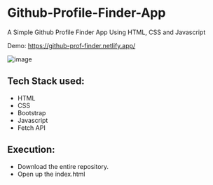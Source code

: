 # Github-Profile-Finder-App
A Simple Github Profile Finder App Using HTML, CSS and Javascript

Demo: https://github-prof-finder.netlify.app/

![image](https://user-images.githubusercontent.com/89207670/172688124-eae6a370-9fb9-40e5-ac25-fb5783ebd5d3.png)

## Tech Stack used: 
- HTML
- CSS 
- Bootstrap
- Javascript 
- Fetch API


## Execution:
- Download the entire repository.
- Open up the index.html
